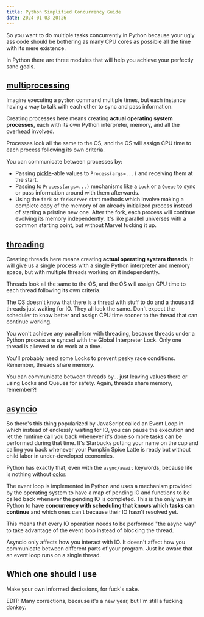 ```yaml
---
title: Python Simplified Concurrency Guide
date: 2024-01-03 20:26
---
```


So you want to do multiple tasks concurrently in Python because your ugly ass code should be bothering as many CPU cores as possible all the time with its mere existence.

In Python there are three modules that will help you achieve your perfectly sane goals.

## [multiprocessing](https://docs.python.org/3/library/multiprocessing.html)

Imagine executing a `python` command multiple times, but each instance having a way to talk with each other to sync and pass information.

Creating processes here means creating **actual operating system processes**, each with its own Python interpreter, memory, and all the overhead involved.

Processes look all the same to the OS, and the OS will assign CPU time to each process following its own criteria.

You can communicate between processes by:

- Passing [pickle](https://docs.python.org/3/library/pickle.html)-able values to `Process(args=...)` and receiving them at the start.
- Passing to `Process(args=...)` mechanisms like a `Lock` or a `Queue` to sync or pass information around with them afterwards.
- Using the `fork` or `forkserver` start methods which involve making a complete copy of the memory of an already initialized process instead of starting a pristine new one. After the fork, each process will continue evolving its memory independently. It's like parallel universes with a common starting point, but without Marvel fucking it up.

## [threading](https://docs.python.org/3/library/threading.html)

Creating threads here means creating **actual operating system threads**. It will give us a single process with a single Python interpreter and memory space, but with multiple threads working on it independently.

Threads look all the same to the OS, and the OS will assign CPU time to each thread following its own criteria.

The OS doesn't know that there is a thread with stuff to do and a thousand threads just waiting for IO. They all look the same. Don't expect the scheduler to know better and assign CPU time sooner to the thread that can continue working.

You won't achieve any parallelism with threading, because threads under a Python process are synced with the Global Interpreter Lock. Only one thread is allowed to do work at a time.

You'll probably need some Locks to prevent pesky race conditions. Remember, threads share memory.

You can communicate between threads by... just leaving values there or using Locks and Queues for safety. Again, threads share memory, remember?!

## [asyncio](https://docs.python.org/3/library/asyncio.html)

So there's this thing popularized by JavaScript called an Event Loop in which instead of endlessly waiting for IO, you can pause the execution and let the runtime call you back whenever it's done so more tasks can be performed during that time. It's Starbucks putting your name on the cup and calling you back whenever your Pumpkin Spice Latte is ready but without child labor in under-developed economies.

Python has exactly that, even with the `async/await` keywords, because life is nothing without [color](https://journal.stuffwithstuff.com/2015/02/01/what-color-is-your-function/).

The event loop is implemented in Python and uses a mechanism provided by the operating system to have a map of pending IO and functions to be called back whenever the pending IO is completed. This is the only way in Python to have **concurrency with scheduling that knows which tasks can continue** and which ones can't because their IO hasn't resolved yet.

This means that every IO operation needs to be performed "the async way" to take advantage of the event loop instead of blocking the thread.

Asyncio only affects how you interact with IO. It doesn't affect how you communicate between different parts of your program. Just be aware that an event loop runs on a single thread.

## Which one should I use

Make your own informed decissions, for fuck's sake.

EDIT: Many corrections, because it's a new year, but I'm still a fucking donkey.
